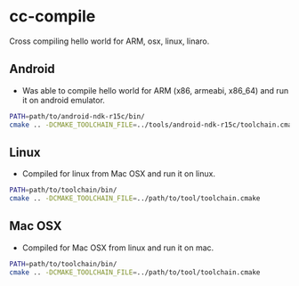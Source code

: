 # cc-compile

Cross compiling hello world for ARM, osx, linux, linaro.

## Android
* Was able to compile hello world for ARM (x86, armeabi, x86_64) and run it on android emulator.
```bash
PATH=path/to/android-ndk-r15c/bin/
cmake .. -DCMAKE_TOOLCHAIN_FILE=../tools/android-ndk-r15c/toolchain.cmake  -DANDROID_NDK=android-ndk-r15c/ -DANDROID_ABI="x86" -DANDROID_NATIVE_API_LEVEL=android-26 -DCMAKE_BUILD_TYPE=Release
```

## Linux
* Compiled for linux from Mac OSX and run it on linux.
```bash
PATH=path/to/toolchain/bin/
cmake .. -DCMAKE_TOOLCHAIN_FILE=../path/to/tool/toolchain.cmake
```

## Mac OSX
* Compiled for Mac OSX from linux and run it on mac.
```bash
PATH=path/to/toolchain/bin/
cmake .. -DCMAKE_TOOLCHAIN_FILE=../path/to/tool/toolchain.cmake
```
